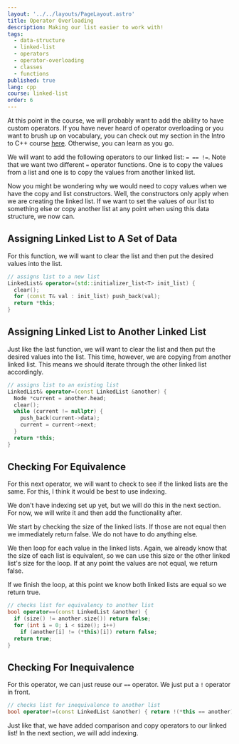 ```yaml
---
layout: '../../layouts/PageLayout.astro'
title: Operator Overloading
description: Making our list easier to work with!
tags:
  - data-structure
  - linked-list
  - operators
  - operator-overloading
  - classes
  - functions
published: true
lang: cpp
course: linked-list
order: 6
---
```


At this point in the course, we will probably want to add the ability to have custom operators. If you have never heard of operator overloading or you want to brush up on vocabulary, you can check out my section in the Intro to C++ course [here](https://codesantacruz.com/courses/cpp/cpp-101/operator-overloading). Otherwise, you can learn as you go.

We will want to add the following operators to our linked list: `= == !=`. Note that we want two different `=` operator functions. One is to copy the values from a list and one is to copy the values from another linked list.

Now you might be wondering why we would need to copy values when we have the copy and list constructors. Well, the constructors only apply when we are creating the linked list. If we want to set the values of our list to something else or copy another list at any point when using this data structure, we now can.

## Assigning Linked List to A Set of Data
For this function, we will want to clear the list and then put the desired values into the list.
```cpp
// assigns list to a new list
LinkedList& operator=(std::initializer_list<T> init_list) {
  clear();
  for (const T& val : init_list) push_back(val);
  return *this;
}
```
## Assigning Linked List to Another Linked List
Just like the last function, we will want to clear the list and then put the desired values into the list. This time, however, we are copying from another linked list. This means we should iterate through the other linked list accordingly.
```cpp
// assigns list to an existing list
LinkedList& operator=(const LinkedList &another) {
  Node *current = another.head;
  clear();
  while (current != nullptr) {
    push_back(current->data);
    current = current->next;
  }
  return *this;
}
```
## Checking For Equivalence
For this next operator, we will want to check to see if the linked lists are the same. For this, I think it would be best to use indexing.

We don't have indexing set up yet, but we will do this in the next section. For now, we will write it and then add the functionality after.

We start by checking the size of the linked lists. If those are not equal then we immediately return false. We do not have to do anything else.

We then loop for each value in the linked lists. Again, we already know that the size of each list is equivalent, so we can use this size or the other linked list's size for the loop. If at any point the values are not equal, we return false.

If we finish the loop, at this point we know both linked lists are equal so we return true.
```cpp
// checks list for equivalency to another list
bool operator==(const LinkedList &another) {
  if (size() != another.size()) return false;
  for (int i = 0; i < size(); i++)
    if (another[i] != (*this)[i]) return false;
  return true;
}
```

## Checking For Inequivalence
For this operator, we can just reuse our `==` operator. We just put a `!` operator in front.
```cpp
// checks list for inequivalence to another list
bool operator!=(const LinkedList &another) { return !(*this == another); }
```

Just like that, we have added comparison and copy operators to our linked list! In the next section, we will add indexing.